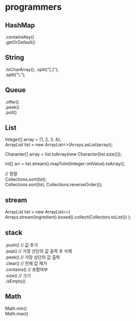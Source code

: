# programmers

## HashMap
.containsKey()  
.getOrDefault()  

## String
.toCharArray();
.split("[.]");  
.split("\\.");  

## Queue
.offer()  
.peek()  
.poll()  


## List
Integer[] array = {1, 2, 3, 4};  
ArrayList<Integer> list = new ArrayList<>(Arrays.asList(array));   
  
Character[] array = list.toArray(new Character[list.size()]);  
  
int[] arr = list.stream().mapToInt(Integer::intValue).toArray();  
  
// 정렬  
Collections.sort(list);  
Collections.sort(list, Collections.reverseOrder());  
  
## stream
ArrayList<Integer> list = new ArrayList<>(
                Arrays.stream(ingredient).boxed().collect(Collectors.toList())
        );

## stack
.push() // 값 추가  
.pop() // 가장 산단의 값 출력 후 삭제  
.peek() // 가장 상단의 값 출력  
.clear() // 전체 값 제거  
.contains() // 포함여부  
.size() // 크기  
.isEmpty()  
  
## Math
Math.min()  
Math.max()  
